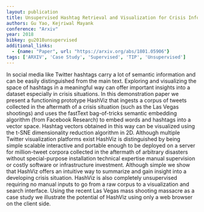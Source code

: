 ```yaml
---
layout: publication
title: Unsupervised Hashtag Retrieval and Visualization for Crisis Informatics
authors: Gu Yao, Kejriwal Mayank
conference: "Arxiv"
year: 2018
bibkey: gu2018unsupervised
additional_links:
  - {name: "Paper", url: "https://arxiv.org/abs/1801.05906"}
tags: ['ARXIV', 'Case Study', 'Supervised', 'TIP', 'Unsupervised']
---
```

In social media like Twitter hashtags carry a lot of semantic information and can be easily distinguished from the main text. Exploring and visualizing the space of hashtags in a meaningful way can offer important insights into a dataset especially in crisis situations. In this demonstration paper we present a functioning prototype HashViz that ingests a corpus of tweets collected in the aftermath of a crisis situation (such as the Las Vegas shootings) and uses the fastText bag-of-tricks semantic embedding algorithm (from Facebook Research) to embed words and hashtags into a vector space. Hashtag vectors obtained in this way can be visualized using the t-SNE dimensionality reduction algorithm in 2D. Although multiple Twitter visualization platforms exist HashViz is distinguished by being simple scalable interactive and portable enough to be deployed on a server for million-tweet corpora collected in the aftermath of arbitrary disasters without special-purpose installation technical expertise manual supervision or costly software or infrastructure investment. Although simple we show that HashViz offers an intuitive way to summarize and gain insight into a developing crisis situation. HashViz is also completely unsupervised requiring no manual inputs to go from a raw corpus to a visualization and search interface. Using the recent Las Vegas mass shooting massacre as a case study we illustrate the potential of HashViz using only a web browser on the client side.
